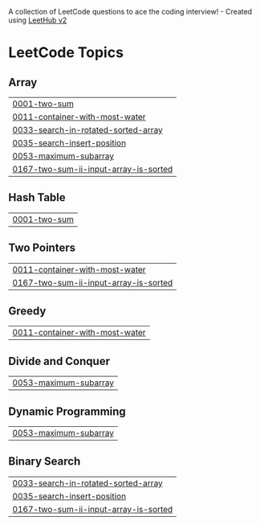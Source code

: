 A collection of LeetCode questions to ace the coding interview! - Created using [LeetHub v2](https://github.com/arunbhardwaj/LeetHub-2.0)
<!---LeetCode Topics Start-->
# LeetCode Topics
## Array
|  |
| ------- |
| [0001-two-sum](https://github.com/HimanshuKakwani/CP-DSA/tree/master/0001-two-sum) |
| [0011-container-with-most-water](https://github.com/HimanshuKakwani/CP-DSA/tree/master/0011-container-with-most-water) |
| [0033-search-in-rotated-sorted-array](https://github.com/HimanshuKakwani/CP-DSA/tree/master/0033-search-in-rotated-sorted-array) |
| [0035-search-insert-position](https://github.com/HimanshuKakwani/CP-DSA/tree/master/0035-search-insert-position) |
| [0053-maximum-subarray](https://github.com/HimanshuKakwani/CP-DSA/tree/master/0053-maximum-subarray) |
| [0167-two-sum-ii-input-array-is-sorted](https://github.com/HimanshuKakwani/CP-DSA/tree/master/0167-two-sum-ii-input-array-is-sorted) |
## Hash Table
|  |
| ------- |
| [0001-two-sum](https://github.com/HimanshuKakwani/CP-DSA/tree/master/0001-two-sum) |
## Two Pointers
|  |
| ------- |
| [0011-container-with-most-water](https://github.com/HimanshuKakwani/CP-DSA/tree/master/0011-container-with-most-water) |
| [0167-two-sum-ii-input-array-is-sorted](https://github.com/HimanshuKakwani/CP-DSA/tree/master/0167-two-sum-ii-input-array-is-sorted) |
## Greedy
|  |
| ------- |
| [0011-container-with-most-water](https://github.com/HimanshuKakwani/CP-DSA/tree/master/0011-container-with-most-water) |
## Divide and Conquer
|  |
| ------- |
| [0053-maximum-subarray](https://github.com/HimanshuKakwani/CP-DSA/tree/master/0053-maximum-subarray) |
## Dynamic Programming
|  |
| ------- |
| [0053-maximum-subarray](https://github.com/HimanshuKakwani/CP-DSA/tree/master/0053-maximum-subarray) |
## Binary Search
|  |
| ------- |
| [0033-search-in-rotated-sorted-array](https://github.com/HimanshuKakwani/CP-DSA/tree/master/0033-search-in-rotated-sorted-array) |
| [0035-search-insert-position](https://github.com/HimanshuKakwani/CP-DSA/tree/master/0035-search-insert-position) |
| [0167-two-sum-ii-input-array-is-sorted](https://github.com/HimanshuKakwani/CP-DSA/tree/master/0167-two-sum-ii-input-array-is-sorted) |
<!---LeetCode Topics End-->